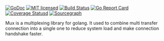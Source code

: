 [![GoDoc][1]][2] [![MIT licensed][3]][4] [![Build Status][5]][6] [![Go Report Card][7]][8] [![Coverage Statusd][9]][10] [![Sourcegraph][11]][12]

[1]: https://godoc.org/github.com/Jack-Kingdom/mux?status.svg
[2]: https://godoc.org/github.com/Jack-Kingdom/mux
[3]: https://img.shields.io/badge/license-MIT-blue.svg
[4]: LICENSE
[5]: https://travis-ci.org/Jack-Kingdom/mux.svg?branch=master
[6]: https://travis-ci.org/Jack-Kingdom/mux
[7]: https://goreportcard.com/badge/github.com/Jack-Kingdom/mux
[8]: https://goreportcard.com/report/github.com/Jack-Kingdom/mux
[9]: https://codecov.io/gh/Jack-Kingdom/mux/branch/master/graph/badge.svg
[10]: https://codecov.io/gh/Jack-Kingdom/mux
[11]: https://sourcegraph.com/github.com/Jack-Kingdom/mux/-/badge.svg
[12]: https://sourcegraph.com/github.com/Jack-Kingdom/mux?badge

Mux is a multiplexing library for golang. It used to combine multi transfer connection into a single one to reduce system load and make connection handshake faster. 